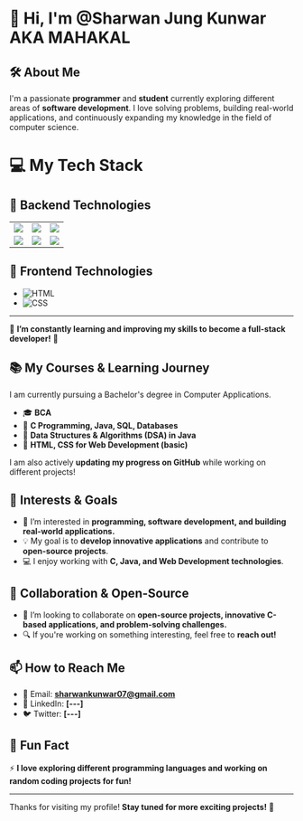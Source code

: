# 👋 Hi, I'm @Sharwan Jung Kunwar AKA MAHAKAL

## 🛠 About Me
I'm a passionate **programmer** and **student** currently exploring different areas of **software development**. I love solving problems, building real-world applications, and continuously expanding my knowledge in the field of computer science.

# 💻 My Tech Stack

## 🚀 Backend Technologies
<table>
  <tr>
    <td><img src="https://img.shields.io/badge/Java-%23ED8B00.svg?style=for-the-badge&logo=java&logoColor=white"/></td>
    <td><img src="https://img.shields.io/badge/Spring%20Boot-%236DB33F.svg?style=for-the-badge&logo=spring-boot&logoColor=white"/></td>
    <td><img src="https://img.shields.io/badge/PostgreSQL-%234169E1.svg?style=for-the-badge&logo=postgresql&logoColor=white"/></td>
  </tr>
  <tr>
    <td><img src="https://img.shields.io/badge/Docker-%230db7ed.svg?style=for-the-badge&logo=docker&logoColor=white"/></td>
    <td><img src="https://img.shields.io/badge/Git-%23F05033.svg?style=for-the-badge&logo=git&logoColor=white"/></td>
    <td><img src="https://img.shields.io/badge/GitHub-%23121011.svg?style=for-the-badge&logo=github&logoColor=white"/></td>
  </tr>
</table>

## 🎨 Frontend Technologies
- ![HTML](https://img.shields.io/badge/HTML5-%23E34F26.svg?style=for-the-badge&logo=html5&logoColor=white)  
- ![CSS](https://img.shields.io/badge/CSS3-%231572B6.svg?style=for-the-badge&logo=css3&logoColor=white)  


---
🔹 **I’m constantly learning and improving my skills to become a full-stack developer!** 🚀

## 📚 My Courses & Learning Journey  
I am currently pursuing a Bachelor's degree in Computer Applications.
- 🎓 **BCA**  
- 📌 **C Programming, Java, SQL, Databases**  
- 📌 **Data Structures & Algorithms (DSA) in Java**  
- 📌 **HTML, CSS for Web Development (basic)**  

I am also actively **updating my progress on GitHub** while working on different projects!

## 🚀 Interests & Goals
- 👀 I’m interested in **programming, software development, and building real-world applications.**  
- 💡 My goal is to **develop innovative applications** and contribute to **open-source projects**.  
- 💻 I enjoy working with **C, Java, and Web Development technologies**.  

## 🤝 Collaboration & Open-Source
- 💞️ I’m looking to collaborate on **open-source projects, innovative C-based applications, and problem-solving challenges.**  
- 🔍 If you're working on something interesting, feel free to **reach out!**  

## 📫 How to Reach Me  
- 📩 Email: **sharwankunwar07@gmail.com**  
- 💼 LinkedIn: **[---]**  
- 🐦 Twitter: **[---]**  

## 🎉 Fun Fact  
⚡ **I love exploring different programming languages and working on random coding projects for fun!**  

---
Thanks for visiting my profile! **Stay tuned for more exciting projects!** 🚀
